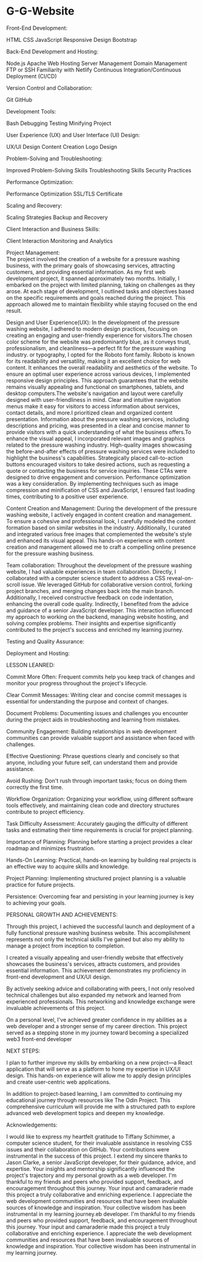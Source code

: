 # G-G-Website
Front-End Development:

HTML
CSS
JavaScript
Responsive Design
Bootstrap

Back-End Development and Hosting:

Node.js
Apache
Web Hosting
Server Management
Domain Management
FTP or SSH
Familiarity with Netlify
Continuous Integration/Continuous Deployment (CI/CD)

Version Control and Collaboration:

Git
GitHub

Development Tools:

Bash
Debugging
Testing
Minifying Project

User Experience (UX) and User Interface (UI) Design:

UX/UI Design
Content Creation
Logo Design

Problem-Solving and Troubleshooting:

Improved Problem-Solving Skills
Troubleshooting Skills
Security Practices

Performance Optimization:

Performance Optimization
SSL/TLS Certificate

Scaling and Recovery:

Scaling Strategies
Backup and Recovery

Client Interaction and Business Skills:

Client Interaction
Monitoring and Analytics

Project Management:  
The project involved the creation of a website for a pressure washing business, with the primary goals of showcasing services, attracting customers, and providing essential information. As my first web development project, it spanned approximately two months. Initially, I embarked on the project with limited planning, taking on challenges as they arose. At each stage of development, I outlined tasks and objectives based on the specific requirements and goals reached during the project. This approach allowed me to maintain flexibility while staying focused on the end result.

Design and User Experience(UX):
In the development of the pressure washing website, I adhered to modern design practices, focusing on creating an engaging and user-friendly experience for visitors.The chosen color scheme for the website was predominantly blue, as it conveys trust, professionalism, and cleanliness—a perfect fit for the pressure washing industry. or typography, I opted for the Roboto font family. Roboto is known for its readability and versatility, making it an excellent choice for web content. It enhances the overall readability and aesthetics of the website. To ensure an optimal user experience across various devices, I implemented responsive design principles. This approach guarantees that the website remains visually appealing and functional on smartphones, tablets, and desktop computers.The website's navigation and layout were carefully designed with user-friendliness in mind. Clear and intuitive navigation menus make it easy for visitors to access information about services, contact details, and more.I prioritized clean and organized content presentation. Information about the pressure washing services, including descriptions and pricing, was presented in a clear and concise manner to provide visitors with a quick understanding of what the business offers.To enhance the visual appeal, I incorporated relevant images and graphics related to the pressure washing industry. High-quality images showcasing the before-and-after effects of pressure washing services were included to highlight the business's capabilities. Strategically placed call-to-action buttons encouraged visitors to take desired actions, such as requesting a quote or contacting the business for service inquiries. These CTAs were designed to drive engagement and conversion. Performance optimization was a key consideration. By implementing techniques such as image compression and minification of CSS and JavaScript, I ensured fast loading times, contributing to a positive user experience.

Content Creation and Management:
During the development of the pressure washing website, I actively engaged in content creation and management. To ensure a cohesive and professional look, I carefully modeled the content formation based on similar websites in the industry. Additionally, I curated and integrated various free images that complemented the website's style and enhanced its visual appeal. This hands-on experience with content creation and management allowed me to craft a compelling online presence for the pressure washing business.

Team collaboration:
Throughout the development of the pressure washing website, I had valuable experiences in team collaboration. Directly, I collaborated with a computer science student to address a CSS reveal-on-scroll issue. We leveraged GitHub for collaborative version control, forking project branches, and merging changes back into the main branch. Additionally, I received constructive feedback on code indentation, enhancing the overall code quality.
Indirectly, I benefited from the advice and guidance of a senior JavaScript developer. This interaction influenced my approach to working on the backend, managing website hosting, and solving complex problems. Their insights and expertise significantly contributed to the project's success and enriched my learning journey.

Testing and Quality Assurance:

Deployment and Hosting:

LESSON LEANRED: 

Commit More Often: Frequent commits help you keep track of changes and monitor your progress throughout the project's lifecycle.

Clear Commit Messages: Writing clear and concise commit messages is essential for understanding the purpose and context of changes.

Document Problems: Documenting issues and challenges you encounter during the project aids in troubleshooting and learning from mistakes.

Community Engagement: Building relationships in web development communities can provide valuable support and assistance when faced with challenges.

Effective Questioning: Phrase questions clearly and concisely so that anyone, including your future self, can understand them and provide assistance.

Avoid Rushing: Don't rush through important tasks; focus on doing them correctly the first time.

Workflow Organization: Organizing your workflow, using different software tools effectively, and maintaining clean code and directory structures contribute to project efficiency.

Task Difficulty Assessment: Accurately gauging the difficulty of different tasks and estimating their time requirements is crucial for project planning.

Importance of Planning: Planning before starting a project provides a clear roadmap and minimizes frustration.

Hands-On Learning: Practical, hands-on learning by building real projects is an effective way to acquire skills and knowledge.

Project Planning: Implementing structured project planning is a valuable practice for future projects.

Persistence: Overcoming fear and persisting in your learning journey is key to achieving your goals.

PERSONAL GROWTH AND ACHIEVEMENTS:

Through this project, I achieved the successful launch and deployment of a fully functional pressure washing business website. This accomplishment represents not only the technical skills I've gained but also my ability to manage a project from inception to completion.

I created a visually appealing and user-friendly website that effectively showcases the business's services, attracts customers, and provides essential information. This achievement demonstrates my proficiency in front-end development and UX/UI design.

By actively seeking advice and collaborating with peers, I not only resolved technical challenges but also expanded my network and learned from experienced professionals. This networking and knowledge exchange were invaluable achievements of this project.

On a personal level, I've achieved greater confidence in my abilities as a web developer and a stronger sense of my career direction. This project served as a stepping stone in my journey toward becoming a specialized web3 front-end developer

NEXT STEPS:

I plan to further improve my skills by embarking on a new project—a React application that will serve as a platform to hone my expertise in UX/UI design. This hands-on experience will allow me to apply design principles and create user-centric web applications.

In addition to project-based learning, I am committed to continuing my educational journey through resources like The Odin Project. This comprehensive curriculum will provide me with a structured path to explore advanced web development topics and deepen my knowledge.

Acknowledgements: 

I would like to express my heartfelt gratitude to Tiffany Schimmer, a computer science student, for their invaluable assistance in resolving CSS issues and their collaboration on GitHub. Your contributions were instrumental in the success of this project. I extend my sincere thanks to Jason Clarke, a senior JavaScript developer, for their guidance, advice, and expertise. Your insights and mentorship significantly influenced the project's trajectory and my personal growth as a web developer. I'm thankful to my friends and peers who provided support, feedback, and encouragement throughout this journey. Your input and camaraderie made this project a truly collaborative and enriching experience. I appreciate the web development communities and resources that have been invaluable sources of knowledge and inspiration. Your collective wisdom has been instrumental in my learning journey.eb developer. I'm thankful to my friends and peers who provided support, feedback, and encouragement throughout this journey. Your input and camaraderie made this project a truly collaborative and enriching experience. I appreciate the web development communities and resources that have been invaluable sources of knowledge and inspiration. Your collective wisdom has been instrumental in my learning journey.
